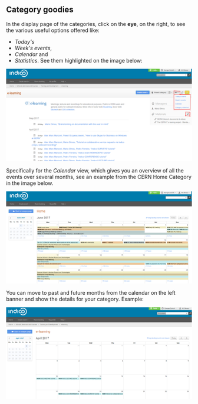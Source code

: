 
Category goodies
-----------------

In the display page of the categories, click on the **eye**, on the  right, to see the various useful options offered like:
- *Today's*
- *Week's events*, 
- *Calendar* and 
- *Statistics*. 
See them highlighted on the image below:

![](/assets/category_goodies_emphasis.png)

Specifically for the *Calendar* view, which gives you an overview of all the events over several months, see an example from the CERN Home Category in the image below.

![](/assets/category_calendar.png)

You can move to past and future months from the calendar on the left banner and show the details for your category. Example: 

![](/assets/category_calendar_events.png)

